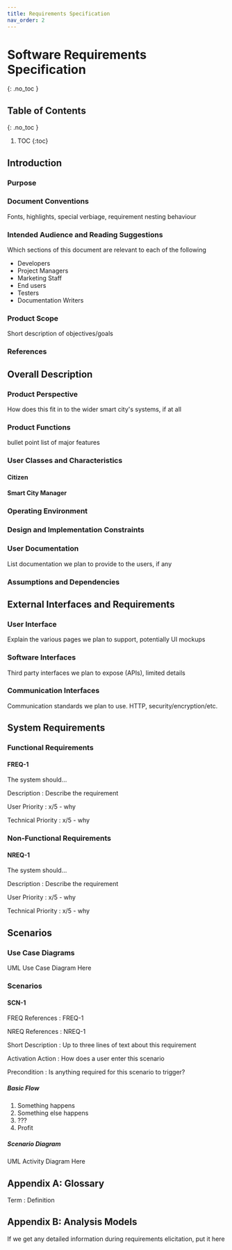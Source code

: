 ```yaml
---
title: Requirements Specification
nav_order: 2
---
```


# Software Requirements Specification
{: .no_toc }

## Table of Contents
{: .no_toc }

1. TOC
{:toc}

## Introduction

### Purpose

### Document Conventions

Fonts, highlights, special verbiage, requirement nesting behaviour

### Intended Audience and Reading Suggestions

Which sections of this document are relevant to each of the following

* Developers
* Project Managers
* Marketing Staff
* End users
* Testers
* Documentation Writers

### Product Scope

Short description of objectives/goals

### References

## Overall Description

### Product Perspective

How does this fit in to the wider smart city's systems, if at all

### Product Functions

bullet point list of major features

### User Classes and Characteristics

#### Citizen

#### Smart City Manager

### Operating Environment

### Design and Implementation Constraints

### User Documentation

List documentation we plan to provide to the users, if any

### Assumptions and Dependencies

## External Interfaces and Requirements

### User Interface

Explain the various pages we plan to support, potentially UI mockups

### Software Interfaces

Third party interfaces we plan to expose (APIs), limited details

### Communication Interfaces

Communication standards we plan to use. HTTP, security/encryption/etc.

## System Requirements

### Functional Requirements

#### FREQ-1

The system should...

Description
: Describe the requirement

User Priority
: x/5 - why

Technical Priority
: x/5 - why

### Non-Functional Requirements

#### NREQ-1

The system should...

Description
: Describe the requirement

User Priority
: x/5 - why

Technical Priority
: x/5 - why

## Scenarios

### Use Case Diagrams

UML Use Case Diagram Here

### Scenarios

#### SCN-1

FREQ References
: FREQ-1

NREQ References
: NREQ-1

Short Description
: Up to three lines of text about this requirement

Activation Action
: How does a user enter this scenario

Precondition
: Is anything required for this scenario to trigger?

##### Basic Flow

1. Something happens
2. Something else happens
3. ???
4. Profit

##### Scenario Diagram

UML Activity Diagram Here

## Appendix A: Glossary

Term
: Definition

## Appendix B: Analysis Models

If we get any detailed information during requirements elicitation, put it here
